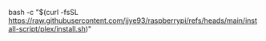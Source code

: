 bash -c "$(curl -fsSL https://raw.githubusercontent.com/jjye93/raspberrypi/refs/heads/main/install-script/plex/install.sh)"

